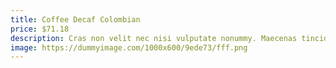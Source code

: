 ```yaml
---
title: Coffee Decaf Colombian
price: $71.18
description: Cras non velit nec nisi vulputate nonummy. Maecenas tincidunt lacus at velit. Vivamus vel nulla eget eros elementum pellentesque.
image: https://dummyimage.com/1000x600/9ede73/fff.png
---
```

